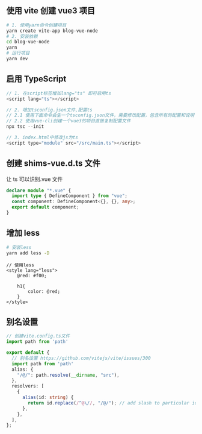 ## 使用 vite 创建 vue3 项目

```bash
# 1. 使用yarn命令创建项目
yarn create vite-app blog-vue-node
# 2. 安装依赖
cd blog-vue-node
yarn
# 运行项目
yarn dev
```

## 启用 TypeScript

```javaScript
// 1. 在script标签增加lang="ts" 即可启用ts
<script lang="ts"></script>

// 2. 增加tsconfig.json文件,配置ts
// 2.1 使用下面命令会生一个tsconfig.json文件，需要修改配置，包含所有的配置和说明
// 2.2 使用vue-cli创建一个vue3的项目直接复制配置文件
npx tsc --init

// 3. index.html中修改js为ts
<script type="module" src="/src/main.ts"></script>
```

## 创建 shims-vue.d.ts 文件

让 ts 可以识别.vue 文件

```typescript
declare module "*.vue" {
  import type { DefineComponent } from "vue";
  const component: DefineComponent<{}, {}, any>;
  export default component;
}
```

## 增加 less

```bash
# 安装less
yarn add less -D
```

```less
// 使用less
<style lang="less">
    @red: #f00;

    h1{
        color: @red;
    }
</style>
```

## 别名设置

```ts
// 创建vite.config.ts文件
import path from 'path'

export default {
  // 别名设置 https://github.com/vitejs/vite/issues/300
  import path from 'path'
  alias: {
    "/@/": path.resolve(__dirname, "src"),
  },
  resolvers: [
    {
      alias(id: string) {
        return id.replace(/^@\//, "/@/"); // add slash to particular id, then vite won't resolve it as a module
      },
    },
  ],
};
```
